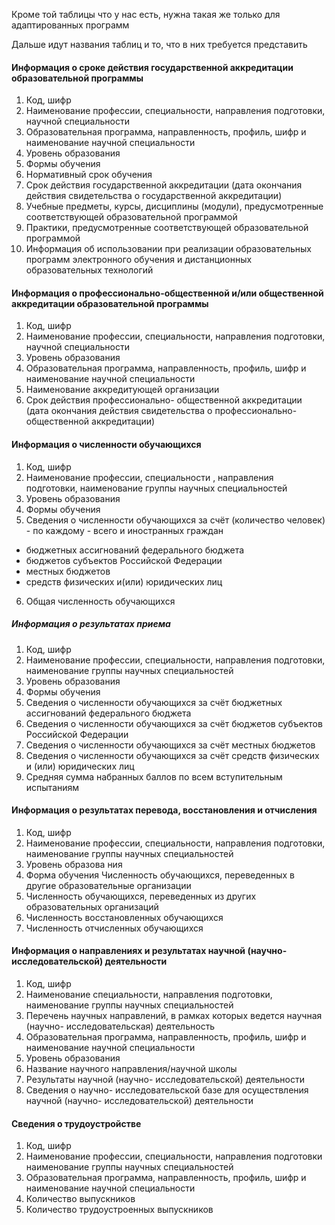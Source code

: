 Кроме той таблицы что у нас есть, нужна такая же только для адаптированных программ

Дальше идут названия таблиц и то, что в них требуется представить
#### Информация о сроке действия государственной аккредитации образовательной программы

1. Код,  шифр 
2. Наименование  профессии,  специальности,  направления  подготовки,  научной  специальности  
3. Образовательная  программа,  направленность,  профиль, шифр  и наименование  научной  специальности  
4. Уровень  образования  
5. Формы  обучения  
6. Нормативный  срок  обучения  
7. Срок действия  государственной  аккредитации  (дата окончания  действия  свидетельства о  государственной  аккредитации)  
8. Учебные  предметы, курсы,  дисциплины  (модули),  предусмотренные  соответствующей  образовательной  программой  
9. Практики,  предусмотренные  соответствующей  образовательной  программой  
10. Информация об  использовании  при реализации  образовательных  программ  электронного  обучения и  дистанционных  образовательных  технологий 

#### Информация о профессионально-общественной и/или общественной аккредитации образовательной программы

1. Код,  шифр 
2. Наименование профессии,  специальности, направления  подготовки, научной  специальности  
3. Уровень  образования  
4. Образовательная программа,  направленность, профиль,  шифр и наименование  научной специальности  
5. Наименование  аккредитующей  организации  
6. Срок действия профессионально- общественной аккредитации (дата  окончания действия свидетельства о  профессионально-общественной  аккредитации)

#### Информация о численности обучающихся

1. Код,  шифр  
2. Наименование  профессии,  специальности , направления  подготовки,  наименование  группы  научных  специальностей  
3. Уровень  образования  
4. Формы обучения  
5. Сведения о численности обучающихся за счёт (количество человек) - по каждому - всего и иностранных граждан
* бюджетных ассигнований федерального бюджета 
* бюджетов субъектов Российской Федерации 
* местных бюджетов 
* средств физических и(или) юридических лиц
6. Общая численность обучающихся 

##### Информация о результатах приема

1. Код,  шифр  
2. Наименование  профессии,  специальности,  направления  подготовки,  наименование  группы научных  специальностей  
3. Уровень  образования  
4. Формы обучения  
5. Сведения о  численности  обучающихся за счёт  бюджетных  ассигнований  федерального бюджета  
6. Сведения о  численности  обучающихся за счёт  бюджетов  субъектов  Российской  Федерации  
7. Сведения о  численности  обучающихся за счёт  местных  бюджетов  
8. Сведения о  численности  обучающихся за счёт  средств  физических и  (или)  юридических  лиц  
9. Средняя сумма набранных  баллов по всем вступительным испытаниям  

#### Информация о результатах перевода, восстановления и отчисления

1. Код,  шифр 
2. Наименование профессии,  специальности,  направления подготовки,  наименование группы  научных специальностей  
3. Уровень  образова ния  
4. Форма  обучения  Численность  обучающихся,  переведенных в  другие  образовательные  организации  
5. Численность  обучающихся,  переведенных из  других  образовательных  организаций  
6. Численность  восстановленных  обучающихся  
7. Численность  отчисленных  обучающихся 

#### Информация о направлениях и результатах научной (научно-исследовательской) деятельности

1. Код,  шифр 
2. Наименование  специальности,  направления  подготовки,  наименование  группы научных  специальностей 
3. Перечень научных  направлений, в рамках  которых ведется  научная (научно- исследовательская)  деятельность 
4. Образовательная  программа,  направленность,  профиль, шифр и  наименование  научной  специальности 
5. Уровень  образования 
6. Название  научного  направления/научной школы 
7. Результаты  научной (научно- исследовательской) деятельности 
8. Сведения о научно- исследовательской базе для осуществления  научной (научно- исследовательской)  деятельности  

#### Сведения о трудоустройстве

1. Код,  шифр
2. Наименование  профессии,  специальности,  направления подготовки  наименование группы  научных специальностей 
3. Образовательная  программа,  направленность,  профиль, шифр и  наименование  научной  специальности 
4. Количество  выпускников 
5. Количество  трудоустроенных  выпускников  



